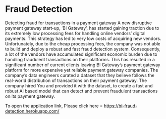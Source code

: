 # Fraud Detection
Detecting fraud for transactions in a payment gateway
A new disruptive payment gateway start-up, ‘BI Gateway’, has started gaining traction due to its extremely low processing fees for handling online vendors’ digital payments. This strategy has led to very low costs of acquiring new vendors.
Unfortunately, due to the cheap processing fees, the company was not able to build and deploy a robust and fast fraud detection system.
Consequently, a lot of the vendors have accumulated significant economic burden due to handling fraudulent transactions on their platforms. This has resulted in a significant number of current clients leaving BI Gateway’s payment gateway platform for more expensive yet reliable payment gateway companies.
The company’s data engineers curated a dataset that they believe follows the real-world distribution of transactions on their payment gateway. The company hired You and provided it with the dataset, to create a fast and robust AI based model that can detect and prevent fraudulent transactions on its payment gateway.


To open the application link, Please click here = https://bi-fraud-detection.herokuapp.com/
